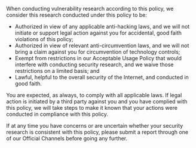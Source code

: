 When conducting vulnerability research according to this policy, we consider this research conducted under this policy to be:

- Authorized in view of any applicable anti-hacking laws, and we will not initiate or support legal action against you for accidental, good faith violations of this policy;
- Authorized in view of relevant anti-circumvention laws, and we will not bring a claim against you for circumvention of technology controls;
- Exempt from restrictions in our Acceptable Usage Policy that would interfere with conducting security research, and we waive those restrictions on a limited basis; and
- Lawful, helpful to the overall security of the Internet, and conducted in good faith.

You are expected, as always, to comply with all applicable laws. If legal action is initiated by a third party against you and you have complied with this policy, we will take steps to make it known that your actions were conducted in compliance with this policy. 

If at any time you have concerns or are uncertain whether your security research is consistent with this policy, please submit a report through one of our Official Channels before going any further.
